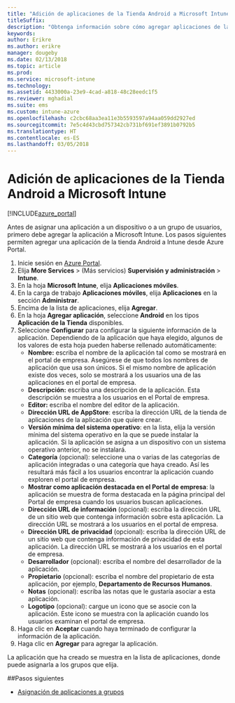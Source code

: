 ```yaml
---
title: "Adición de aplicaciones de la Tienda Android a Microsoft Intune"
titleSuffix: 
description: "Obtenga información sobre cómo agregar aplicaciones de la tienda de Android a Microsoft Intune."
keywords: 
author: Erikre
ms.author: erikre
manager: dougeby
ms.date: 02/13/2018
ms.topic: article
ms.prod: 
ms.service: microsoft-intune
ms.technology: 
ms.assetid: 4433000a-23e9-4cad-a818-48c28eedc1f5
ms.reviewer: mghadial
ms.suite: ems
ms.custom: intune-azure
ms.openlocfilehash: c2cbc68aa3ea11e3b5593597a94aa059dd2927ed
ms.sourcegitcommit: 7e5c4d43cbd757342cb731bf691ef3891b0792b5
ms.translationtype: HT
ms.contentlocale: es-ES
ms.lasthandoff: 03/05/2018
---
```

# <a name="how-to-add-android-store-apps-to-microsoft-intune"></a>Adición de aplicaciones de la Tienda Android a Microsoft Intune

[!INCLUDE[azure_portal](./includes/azure_portal.md)]

Antes de asignar una aplicación a un dispositivo o a un grupo de usuarios, primero debe agregar la aplicación a Microsoft Intune. Los pasos siguientes permiten agregar una aplicación de la tienda Android a Intune desde Azure Portal.

1. Inicie sesión en [Azure Portal](https://portal.azure.com).
2. Elija **More Services** >  (Más servicios) **Supervisión y administración** > **Intune**.
3. En la hoja **Microsoft Intune**, elija **Aplicaciones móviles**.
4. En la carga de trabajo **Aplicaciones móviles**, elija **Aplicaciones** en la sección **Administrar**.
5. Encima de la lista de aplicaciones, elija **Agregar**.
6. En la hoja **Agregar aplicación**, seleccione **Android** en los tipos **Aplicación de la Tienda** disponibles.
7. Seleccione **Configurar** para configurar la siguiente información de la aplicación. Dependiendo de la aplicación que haya elegido, algunos de los valores de esta hoja pueden haberse rellenado automáticamente:
    - **Nombre:** escriba el nombre de la aplicación tal como se mostrará en el portal de empresa. Asegúrese de que todos los nombres de aplicación que usa son únicos. Si el mismo nombre de aplicación existe dos veces, solo se mostrará a los usuarios una de las aplicaciones en el portal de empresa.
    - **Descripción:** escriba una descripción de la aplicación. Esta descripción se muestra a los usuarios en el Portal de empresa.
    - **Editor:** escriba el nombre del editor de la aplicación.
    - **Dirección URL de AppStore**: escriba la dirección URL de la tienda de aplicaciones de la aplicación que quiere crear.
    - **Versión mínima del sistema operativo**: en la lista, elija la versión mínima del sistema operativo en la que se puede instalar la aplicación. Si la aplicación se asigna a un dispositivo con un sistema operativo anterior, no se instalará.
    - **Categoría** (opcional): seleccione una o varias de las categorías de aplicación integradas o una categoría que haya creado. Así les resultará más fácil a los usuarios encontrar la aplicación cuando exploren el portal de empresa.
    - **Mostrar como aplicación destacada en el Portal de empresa**: la aplicación se muestra de forma destacada en la página principal del Portal de empresa cuando los usuarios buscan aplicaciones.
    - **Dirección URL de información** (opcional): escriba la dirección URL de un sitio web que contenga información sobre esta aplicación. La dirección URL se mostrará a los usuarios en el portal de empresa.
    - **Dirección URL de privacidad** (opcional): escriba la dirección URL de un sitio web que contenga información de privacidad de esta aplicación. La dirección URL se mostrará a los usuarios en el portal de empresa.
    - **Desarrollador** (opcional): escriba el nombre del desarrollador de la aplicación.
    - **Propietario** (opcional): escriba el nombre del propietario de esta aplicación, por ejemplo, **Departamento de Recursos Humanos**.
    - **Notas** (opcional): escriba las notas que le gustaría asociar a esta aplicación.
    - **Logotipo** (opcional): cargue un icono que se asocie con la aplicación. Este icono se muestra con la aplicación cuando los usuarios examinan el portal de empresa.
8. Haga clic en **Aceptar** cuando haya terminado de configurar la información de la aplicación.
9. Haga clic en **Agregar** para agregar la aplicación.

La aplicación que ha creado se muestra en la lista de aplicaciones, donde puede asignarla a los grupos que elija. 

##<a name="next-steps"></a>Pasos siguientes

- [Asignación de aplicaciones a grupos](apps-deploy.md)